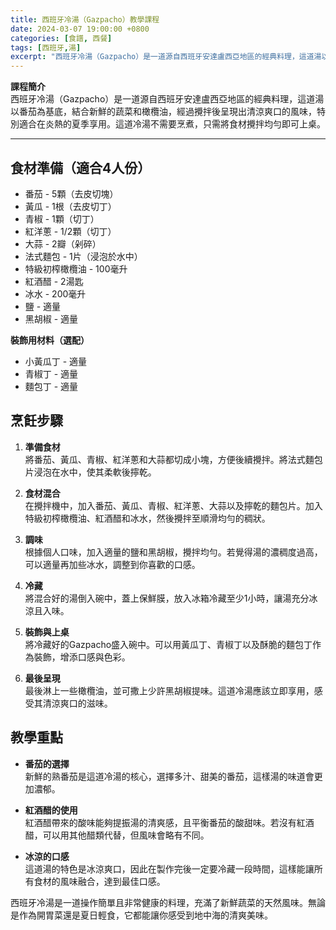 ```yaml
---
title: 西班牙冷湯（Gazpacho）教學課程
date: 2024-03-07 19:00:00 +0800
categories: [食譜, 西餐]
tags: [西班牙,湯] 
excerpt: "西班牙冷湯（Gazpacho）是一道源自西班牙安達盧西亞地區的經典料理，這道湯以番茄為基底，結合新鮮的蔬菜和橄欖油，經過攪拌後呈現出清涼爽口的風味，特別適合在炎熱的夏季享用。這道冷湯不需要烹煮，只需將食材攪拌均勻即可上桌"
---
```


**課程簡介**  
西班牙冷湯（Gazpacho）是一道源自西班牙安達盧西亞地區的經典料理，這道湯以番茄為基底，結合新鮮的蔬菜和橄欖油，經過攪拌後呈現出清涼爽口的風味，特別適合在炎熱的夏季享用。這道冷湯不需要烹煮，只需將食材攪拌均勻即可上桌。

---

## 食材準備（適合4人份）  
- 番茄 - 5顆（去皮切塊）  
- 黃瓜 - 1根（去皮切丁）  
- 青椒 - 1顆（切丁）  
- 紅洋蔥 - 1/2顆（切丁）  
- 大蒜 - 2瓣（剁碎）  
- 法式麵包 - 1片（浸泡於水中）  
- 特級初榨橄欖油 - 100毫升  
- 紅酒醋 - 2湯匙  
- 冰水 - 200毫升  
- 鹽 - 適量  
- 黑胡椒 - 適量

**裝飾用材料（選配）**  
- 小黃瓜丁 - 適量  
- 青椒丁 - 適量  
- 麵包丁 - 適量

## 烹飪步驟

1. **準備食材**  
   將番茄、黃瓜、青椒、紅洋蔥和大蒜都切成小塊，方便後續攪拌。將法式麵包片浸泡在水中，使其柔軟後擰乾。

2. **食材混合**  
   在攪拌機中，加入番茄、黃瓜、青椒、紅洋蔥、大蒜以及擰乾的麵包片。加入特級初榨橄欖油、紅酒醋和冰水，然後攪拌至順滑均勻的稠狀。

3. **調味**  
   根據個人口味，加入適量的鹽和黑胡椒，攪拌均勻。若覺得湯的濃稠度過高，可以適量再加些冰水，調整到你喜歡的口感。

4. **冷藏**  
   將混合好的湯倒入碗中，蓋上保鮮膜，放入冰箱冷藏至少1小時，讓湯充分冰涼且入味。

5. **裝飾與上桌**  
   將冷藏好的Gazpacho盛入碗中。可以用黃瓜丁、青椒丁以及酥脆的麵包丁作為裝飾，增添口感與色彩。

6. **最後呈現**  
   最後淋上一些橄欖油，並可撒上少許黑胡椒提味。這道冷湯應該立即享用，感受其清涼爽口的滋味。

## 教學重點  
- **番茄的選擇**  
  新鮮的熟番茄是這道冷湯的核心，選擇多汁、甜美的番茄，這樣湯的味道會更加濃郁。

- **紅酒醋的使用**  
  紅酒醋帶來的酸味能夠提振湯的清爽感，且平衡番茄的酸甜味。若沒有紅酒醋，可以用其他醋類代替，但風味會略有不同。

- **冰涼的口感**  
  這道湯的特色是冰涼爽口，因此在製作完後一定要冷藏一段時間，這樣能讓所有食材的風味融合，達到最佳口感。

西班牙冷湯是一道操作簡單且非常健康的料理，充滿了新鮮蔬菜的天然風味。無論是作為開胃菜還是夏日輕食，它都能讓你感受到地中海的清爽美味。

